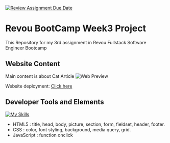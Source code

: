 [![Review Assignment Due Date](https://classroom.github.com/assets/deadline-readme-button-24ddc0f5d75046c5622901739e7c5dd533143b0c8e959d652212380cedb1ea36.svg)](https://classroom.github.com/a/6H2sAzcR)
# Revou BootCamp Week3 Project

This Repository for my 3rd assignment in Revou Fullstack Software Engineer Bootcamp

## Website Content

Main content is about Cat Article
![Web Preview](https://github.com/RevoU-FSSE-2/week-3-RPrasetyoB/assets/129088807/bb9a8f3a-fc17-4a1d-af90-534df17217d0)

Website deployment: <a href="https://week3-renaldipb.netlify.app/" target="_blank">Click here</a>

## Developer Tools and Elements
[![My Skills](https://skills.thijs.gg/icons?i=html,css,js)](https://skills.thijs.gg)
- HTML5      : title, head, body, picture, section, form, fieldset, header, footer.
- CSS        : color, font styling, background, media query, grid.
- JavaScript : function onclick
